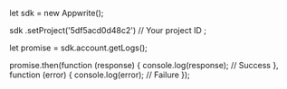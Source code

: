 let sdk = new Appwrite();

sdk
    .setProject('5df5acd0d48c2') // Your project ID
;

let promise = sdk.account.getLogs();

promise.then(function (response) {
    console.log(response); // Success
}, function (error) {
    console.log(error); // Failure
});